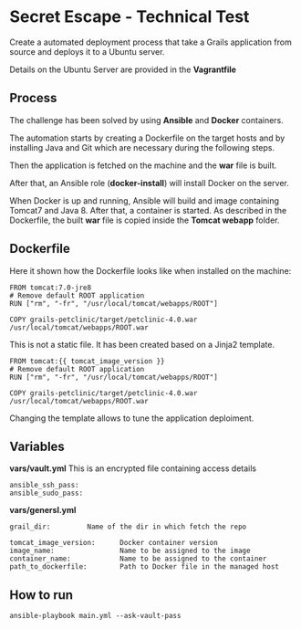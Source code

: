 # Secret Escape - Technical Test

Create a automated deployment process that take a Grails application from source and deploys it to a Ubuntu server.

Details on the Ubuntu Server are provided in the **Vagrantfile**


## Process

The challenge has been solved by using **Ansible** and **Docker** containers. 

The automation starts by creating a Dockerfile on the target hosts and by installing Java and Git which are necessary during the following steps.

Then the application is fetched on the machine and the **war** file is built.

After that, an Ansible role (**docker-install**) will install Docker on the server.

When Docker is up and running, Ansible will build and image containing Tomcat7 and Java 8. After that, a container is started. As described in the Dockerfile, the built **war** file is copied inside the **Tomcat webapp** folder.


## Dockerfile

Here it shown how the Dockerfile looks like when installed on the machine:

```
FROM tomcat:7.0-jre8
# Remove default ROOT application
RUN ["rm", "-fr", "/usr/local/tomcat/webapps/ROOT"]

COPY grails-petclinic/target/petclinic-4.0.war /usr/local/tomcat/webapps/ROOT.war
```

This is not a static file. It has been created based on a Jinja2 template.

```
FROM tomcat:{{ tomcat_image_version }}
# Remove default ROOT application
RUN ["rm", "-fr", "/usr/local/tomcat/webapps/ROOT"]

COPY grails-petclinic/target/petclinic-4.0.war /usr/local/tomcat/webapps/ROOT.war
```

Changing the template allows to tune the application deploiment.

## Variables

**vars/vault.yml**
This is an encrypted file containing access details
```
ansible_ssh_pass: 
ansible_sudo_pass: 
```

**vars/genersl.yml**

```
grail_dir:         Name of the dir in which fetch the repo

tomcat_image_version:      Docker container version
image_name:                Name to be assigned to the image
container_name:            Name to be assigned to the container
path_to_dockerfile:        Path to Docker file in the managed host
```

## How to run

```ansible-playbook main.yml --ask-vault-pass ```